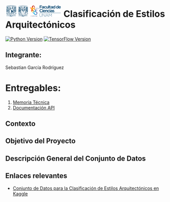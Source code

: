 # ![Logo Facultad de Ciencias](images/logoFC.png) Clasificación de Estilos Arquitectónicos

[![Python Version](https://img.shields.io/badge/python-3.10-blue.svg)](https://www.python.org/downloads/release/python-3100/)
[![TensorFlow Version](https://img.shields.io/badge/TensorFlow-2.14-orange.svg)](https://www.tensorflow.org/)

## Integrante:
Sebastian García Rodríguez

# Entregables:

1. [Memoria Técnica](dev_model/MEMORIA-TECNICA.md)
1. [Documentación API](app/documentacion-api.md)

## Contexto

## Objetivo del Proyecto

## Descripción General del Conjunto de Datos

## Enlaces relevantes

- [Conjunto de Datos para la Clasificación de Estilos Arquitectónicos en Kaggle](https://www.kaggle.com/datasets/dumitrux/architectural-styles-dataset)




